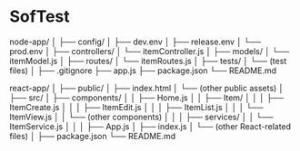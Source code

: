 # SofTest

node-app/
│
├── config/
│   ├── dev.env
│   ├── release.env
│   └── prod.env
│
├── controllers/
│   └── itemController.js
│
├── models/
│   └── itemModel.js
│
├── routes/
│   └── itemRoutes.js
│
├── tests/
│   └── (test files)
│
├── .gitignore
├── app.js
├── package.json
└── README.md

react-app/
│
├── public/
│   ├── index.html
│   └── (other public assets)
│
├── src/
│   ├── components/
│   │   ├── Home.js
│   │   ├── Item/
│   │   │   ├── ItemCreate.js
│   │   │   ├── ItemEdit.js
│   │   │   ├── ItemList.js
│   │   │   └── ItemView.js
│   │   └── (other components)
│   │
│   ├── services/
│   │   └── ItemService.js
│   │
│   ├── App.js
│   ├── index.js
│   └── (other React-related files)
│
├── package.json
└── README.md
